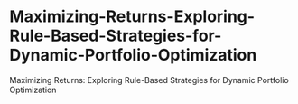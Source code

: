 # Maximizing-Returns-Exploring-Rule-Based-Strategies-for-Dynamic-Portfolio-Optimization
Maximizing Returns: Exploring Rule-Based Strategies for Dynamic Portfolio Optimization
